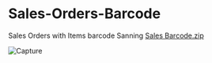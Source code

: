 # Sales-Orders-Barcode
Sales Orders with Items barcode Sanning
[Sales Barcode.zip](https://github.com/ObaiAlkanzi/Sales-Orders-Barcode/files/13945963/Sales.Barcode.zip)

![Capture](https://github.com/ObaiAlkanzi/Sales-Orders-Barcode/assets/88893232/294704f9-3d78-45a5-a7eb-2a46b97bd1ba)
